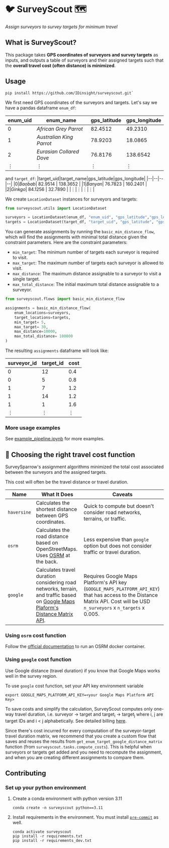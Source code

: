# 🐦 SurveyScout 🗺️

_Assign surveyors to survey targets for minimum travel_

## What is SurveyScout?

This package takes **GPS coordinates of surveyors and survey targets** as inputs, and
outputs a table of surveyors and their assigned targets such that the **overall travel cost
(often distance) is minimized**.

## Usage

```shell
pip install https://github.com/IDinsight/surveyscout.git`
```

We first need GPS coordinates of the surveyors and targets. Let's say we have
a pandas dataframe `enum_df`:

|enum_uid|enum_name|gps_latitude|gps_longitude|
|--|--|--|--|
|0|_African Grey Parrot_| 82.4512  | 49.2310   |
|1|_Australian King Parrot_| 78.9203  | 18.0865   |
|2|_Eurasian Collared Dove_| 76.8176  | 138.6542  |
|⋮|⋮|⋮|⋮|

and `target_df`:
|target_uid|target_name|gps_latitude|gps_longitude|
|--|--|--|--|
|0|_Baobab_| 82.9514  | 138.3652  |
|1|_Banyan_| 76.7823  | 160.2401  |
|2|_Ginkgo_| 84.1256  | 32.7890   |
|⋮|⋮|⋮|⋮|

We create `LocationDataset` instances for surveyors and targets:

```python
from surveyscout.utils import LocationDataset

surveyors = LocationDataset(enum_df, "enum_uid", "gps_latitude","gps_longitude")
targets = LocationDataset(target_df, "target_uid", "gps_latitude", "gps_longitude")
```

You can generate assignments by running the `basic_min_distance_flow`, which will find
the assignments with minimal total distance given the constraint parameters. Here are
the constraint parameters:

- `min_target`: The minimum number of targets each surveyor is required to visit.
- `max_target`: The maximum number of targets each surveyor is allowed to visit.
- `max_distance`: The maximum distance assignable to a surveyor to visit a single target.
- `max_total_distance`: The initial maximum total distance assignable to a surveyor.

```python
from surveyscout.flows import basic_min_distance_flow

assignments = basic_min_distance_flow(
    enum_locations=surveyors, 
    target_locations=targets,
    min_target= 5,
    max_target= 30, 
    max_distance=10000, 
    max_total_distance= 100000
)
```

The resulting `assignments` dataframe will look like:

| surveyor_id | target_id | cost |
|---------------|-----------|------|
| 0             | 12        | 0.4  |
| 0             | 5         | 0.8  |
| 1             | 7         | 1.2  |
| 1             | 14        | 1.2  |
| 1             | 1         | 1.6  |
| ⋮             | ⋮          | ⋮    |

### More usage examples

See [example_pipeline.ipynb](https://github.com/IDinsight/surveyscout/tree/main/example_pipeline.ipynb) for more examples.


## 📏 Choosing the right travel cost function
SurveySparrow's assignment algorithms minimized the total cost associated between the
surveyors and the assigned targets.

This cost will often be the travel distance or travel duration.

| Name | What It Does | Caveats |
|---------------|--------------|---------|
| `haversine`     | Calculates the shortest distance between GPS coordinates. | Quick to compute but doesn't consider road networks, terrains, or traffic. |
| `osrm`     | Calculates the road distance based on OpenStreetMaps. Uses [OSRM](https://github.com/Project-OSRM/osrm-backend) at the back. | Less expensive than `google` option but does not consider traffic or travel duration. |
| `google`        | Calculates travel duration considering road networks, terrain, and traffic based on [Google Maps Plaform's Distance Matrix API](https://developers.google.com/maps/documentation/distance-matrix). | Requires Google Maps Platform's API key (`GOOGLE_MAPS_PLATFORM_API_KEY`) that has access to the Distance Matrix API. Cost will be USD `n_surveyors` x `n_targets` x 0.005.|

### Using `osrm` cost function

Follow the [official
   documentation](https://github.com/Project-OSRM/osrm-backend?tab=readme-ov-file#quick-start)
   to run an OSRM docker container.


### Using `google` cost function

Use Google distance (travel duration) if you know that Google Maps works well in
the survey region.

To use `google` cost function, set your API key environment variable

```shell
export GOOGLE_MAPS_PLATFORM_API_KEY=<your Google Maps Platform API Key>
```

To save costs and simplify the calculation, SurveyScout computes only one-way
    travel duration, i.e. surveyor -> target and target<sub>i</sub> ->
    target<sub>j</sub> where i, j are target IDs and i < j alphabetically.
    See detailed billing
    [here](https://developers.google.com/maps/documentation/distance-matrix/usage-and-billing#other-usage-limits).

Since there's cost incurred for every computation of the surveyor-target travel
duration matrix, we recommend that you create a custom flow that saves and reuses the
results from `get_enum_target_google_distance_matrix` function (from
`surveyscout.tasks.compute_costs`). This is helpful when surveyors or targets get
added and you need to recompute the assignment, and when you are creating different assignments to compare them.

## Contributing

### Set up your python environment

1. Create a conda environment with python version 3.11

    ```shell
    conda create -n surveyscout python==3.11
    ```

2. Install requirements in the environment. You must install [`pre-commit`](https://pre-commit.com/) as well.

    ```shell
    conda activate surveyscout
    pip install -r requirements.txt
    pip install -r requirements_dev.txt
    ```
